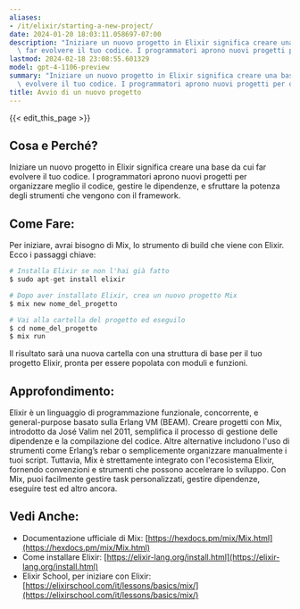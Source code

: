 ```yaml
---
aliases:
- /it/elixir/starting-a-new-project/
date: 2024-01-20 18:03:11.058697-07:00
description: "Iniziare un nuovo progetto in Elixir significa creare una base da cui\
  \ far evolvere il tuo codice. I programmatori aprono nuovi progetti per organizzare\u2026"
lastmod: 2024-02-18 23:08:55.601329
model: gpt-4-1106-preview
summary: "Iniziare un nuovo progetto in Elixir significa creare una base da cui far\
  \ evolvere il tuo codice. I programmatori aprono nuovi progetti per organizzare\u2026"
title: Avvio di un nuovo progetto
---
```


{{< edit_this_page >}}

## Cosa e Perché?
Iniziare un nuovo progetto in Elixir significa creare una base da cui far evolvere il tuo codice. I programmatori aprono nuovi progetti per organizzare meglio il codice, gestire le dipendenze, e sfruttare la potenza degli strumenti che vengono con il framework.

## Come Fare:
Per iniziare, avrai bisogno di Mix, lo strumento di build che viene con Elixir. Ecco i passaggi chiave:

```Elixir
# Installa Elixir se non l'hai già fatto
$ sudo apt-get install elixir

# Dopo aver installato Elixir, crea un nuovo progetto Mix
$ mix new nome_del_progetto

# Vai alla cartella del progetto ed eseguilo
$ cd nome_del_progetto
$ mix run
```

Il risultato sarà una nuova cartella con una struttura di base per il tuo progetto Elixir, pronta per essere popolata con moduli e funzioni.

## Approfondimento:
Elixir è un linguaggio di programmazione funzionale, concorrente, e general-purpose basato sulla Erlang VM (BEAM). Creare progetti con Mix, introdotto da José Valim nel 2011, semplifica il processo di gestione delle dipendenze e la compilazione del codice. Altre alternative includono l'uso di strumenti come Erlang’s rebar o semplicemente organizzare manualmente i tuoi script. Tuttavia, Mix è strettamente integrato con l'ecosistema Elixir, fornendo convenzioni e strumenti che possono accelerare lo sviluppo. Con Mix, puoi facilmente gestire task personalizzati, gestire dipendenze, eseguire test ed altro ancora.

## Vedi Anche:
- Documentazione ufficiale di Mix: [https://hexdocs.pm/mix/Mix.html](https://hexdocs.pm/mix/Mix.html)
- Come installare Elixir: [https://elixir-lang.org/install.html](https://elixir-lang.org/install.html)
- Elixir School, per iniziare con Elixir: [https://elixirschool.com/it/lessons/basics/mix/](https://elixirschool.com/it/lessons/basics/mix/)
